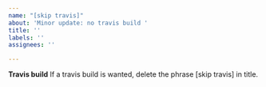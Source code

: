 ```yaml
---
name: "[skip travis]"
about: 'Minor update: no travis build '
title: ''
labels: ''
assignees: ''

---
```


**Travis build**
If a travis build is wanted, delete the phrase [skip travis] in title.
